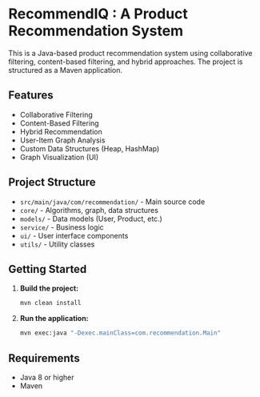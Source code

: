 # RecommendIQ : A Product Recommendation System

This is a Java-based product recommendation system using collaborative filtering, content-based filtering, and hybrid approaches. The project is structured as a Maven application.

## Features
- Collaborative Filtering
- Content-Based Filtering
- Hybrid Recommendation
- User-Item Graph Analysis
- Custom Data Structures (Heap, HashMap)
- Graph Visualization (UI)

## Project Structure
- `src/main/java/com/recommendation/` - Main source code
- `core/` - Algorithms, graph, data structures
- `models/` - Data models (User, Product, etc.)
- `service/` - Business logic
- `ui/` - User interface components
- `utils/` - Utility classes

## Getting Started
1. **Build the project:**
   ```sh
   mvn clean install
   ```
2. **Run the application:**
   ```sh
   mvn exec:java "-Dexec.mainClass=com.recommendation.Main"
   ```

## Requirements
- Java 8 or higher
- Maven


